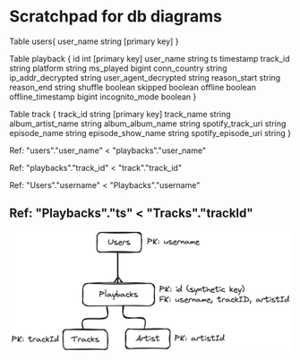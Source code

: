 # Scratchpad for db diagrams
Table users{
    user_name string [primary key]
}

Table playback {
    id int [primary key]
    user_name string
    ts timestamp
    track_id string
    platform string
    ms_played bigint
    conn_country string
    ip_addr_decrypted string
    user_agent_decrypted string
    reason_start string
    reason_end string
    shuffle boolean
    skipped boolean
    offline boolean
    offline_timestamp bigint
    incognito_mode boolean
}

Table track {
    track_id string [primary key]
    track_name string
    album_artist_name string
    album_album_name string
    spotify_track_uri string
    episode_name string
    episode_show_name string
    spotify_episode_uri string
}

Ref: "users"."user_name" < "playbacks"."user_name"

Ref: "playbacks"."track_id" < "track"."track_id"

<!-- // TODO: Create this table later -->
<!-- // Table Artist {} -->

Ref: "Users"."username" < "Playbacks"."username"

Ref: "Playbacks"."ts" < "Tracks"."trackId"
---

![Db Diagram](dbScetch.png)
